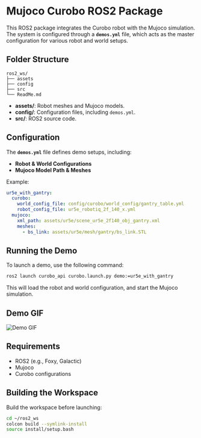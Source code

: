 # Mujoco Curobo ROS2 Package

This ROS2 package integrates the Curobo robot with the Mujoco simulation. The system is configured through a **`demos.yml`** file, which acts as the master configuration for various robot and world setups. 

## Folder Structure

```
ros2_ws/
├── assets
├── config
├── src
└── ReadMe.md
```

- **assets/**: Robot meshes and Mujoco models.
- **config/**: Configuration files, including `demos.yml`.
- **src/**: ROS2 source code.

## Configuration

The **`demos.yml`** file defines demo setups, including:
- **Robot & World Configurations**
- **Mujoco Model Path & Meshes**

Example:

```yaml
ur5e_with_gantry:
  curobo:
    world_config_file: config/curobo/world_config/gantry_table.yml
    robot_config_file: ur5e_robotiq_2f_140_x.yml
  mujoco:
    xml_path: assets/ur5e/scene_ur5e_2f140_obj_gantry.xml
    meshes:
      - bs_link: assets/ur5e/mesh/gantry/bs_link.STL
```

## Running the Demo

To launch a demo, use the following command:

```bash
ros2 launch curobo_api curobo.launch.py demo:=ur5e_with_gantry
```

This will load the robot and world configuration, and start the Mujoco simulation.

## Demo GIF

![Demo GIF](https://github.com/luaiabuelsamen/VentionMotionPlanner/blob/main/src/mujoco_curobo/demo.gif)

## Requirements

- ROS2 (e.g., Foxy, Galactic)
- Mujoco
- Curobo configurations

## Building the Workspace

Build the workspace before launching:

```bash
cd ~/ros2_ws
colcon build --symlink-install
source install/setup.bash
```
